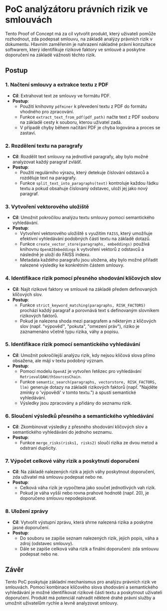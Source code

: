 # PoC analýzátoru právních rizik ve smlouvách

Tento Proof of Concept má za cíl vytvořit produkt, který uživateli pomůže rozhodnout, zda podepsat smlouvu, na základě analýzy právních rizik v dokumentu. Hlavním zaměřením je nahrazení nákladné právní konzultace softwarem, který identifikuje rizikové faktory ve smlouvě a poskytne doporučení na základě vážnosti těchto rizik.

## Postup

### 1. Načtení smlouvy a extrakce textu z PDF
- **Cíl**: Extrahovat text ze smlouvy ve formátu PDF.
- **Postup**: 
    - Použití knihovny `pdfminer` k převedení textu z PDF do formátu vhodného pro zpracování.
    - Funkce `extract_text_from_pdf(pdf_path)` načte text z PDF souboru na základě cesty k souboru, kterou uživatel zadá.
    - V případě chyby během načítání PDF je chyba logována a proces se zastaví.

### 2. Rozdělení textu na paragrafy
- **Cíl**: Rozdělit text smlouvy na jednotlivé paragrafy, aby bylo možné analyzovat každý paragraf zvlášť.
- **Postup**: 
    - Použití regulárního výrazu, který detekuje číslování odstavců a rozděluje text na paragrafy. 
    - Funkce `split_text_into_paragraphs(text)` kontroluje každou řádku textu a pokud obsahuje číslovaný odstavec, uloží jej jako nový paragraf.

### 3. Vytvoření vektorového uložiště
- **Cíl**: Umožnit pokročilou analýzu textu smlouvy pomocí semantického vyhledávání.
- **Postup**: 
    - Vytvoření vektorového uložiště s využitím `FAISS`, který umožňuje efektivní vyhledávání podobných částí textu na základě dotazů.
    - Funkce `create_vector_store(paragraphs, embeddings)` používá knihovnu `OpenAIEmbeddings` k vytvoření vektorů z odstavců a následně je uloží do FAISS indexu.
    - Metadata každého paragrafu jsou uložena, aby bylo možné přiřadit nalezené výsledky ke konkrétním částem smlouvy.

### 4. Identifikace rizik pomocí přesného shodování klíčových slov
- **Cíl**: Najít rizikové faktory ve smlouvě na základě předem definovaných klíčových slov.
- **Postup**: 
    - Funkce `strict_keyword_matching(paragraphs, RISK_FACTORS)` prochází každý paragraf a porovnává text s definovaným slovníkem rizikových faktorů.
    - Pokud je nalezena shoda mezi paragrafem a některým z klíčových slov (např. "výpověď", "pokuta", "omezení práv"), riziko je zaznamenáno včetně typu rizika, váhy a popisu.

### 5. Identifikace rizik pomocí semantického vyhledávání
- **Cíl**: Umožnit pokročilejší analýzu rizik, kdy nejsou klíčová slova přímo obsažena, ale májí v textu podobný význam.
- **Postup**:
    - Pomocí modelu `OpenAI` je vytvořen řetězec pro vyhledávání `RetrievalQAWithSourcesChain`.
    - Funkce `semantic_search(paragraphs, vectorstore, RISK_FACTORS, llm)` generuje dotazy na základě rizikových faktorů (např. "Najděte zmínky o 'výpovědi' v tomto textu.") a spustí semantické vyhledávání.
    - Výsledky jsou zpracovány a přidány do seznamu rizik.

### 6. Sloučení výsledků přesného a semantického vyhledávání
- **Cíl**: Zkombinovat výsledky z přesného shodování klíčových slov a semantického vyhledávání do jednoho seznamu.
- **Postup**:
    - Funkce `merge_risks(risks1, risks2)` sloučí rizika ze dvou metod a odstraní duplicity.

### 7. Výpočet celkové váhy rizik a poskytnutí doporučení
- **Cíl**: Na základě nalezených rizik a jejich váhy poskytnout doporučení, zda uživatel má smlouvu podepsat nebo ne.
- **Postup**:
    - Celková váha rizik je vypočtena jako součet jednotlivých vah rizik.
    - Pokud je váha vyšší nebo rovna prahové hodnotě (např. 20), je doporučeno smlouvu nepodepisovat.
  
### 8. Uložení zprávy
- **Cíl**: Vytvořit výstupní zprávu, která shrne nalezená rizika a poskytne jasné doporučení.
- **Postup**:
    - Do souboru se zapíše seznam nalezených rizik, jejich popis, váha a zdroj (odstavec smlouvy).
    - Dále se zapíše celková váha rizik a finální doporučení: zda smlouvu podepsat nebo ne.

## Závěr
Tento PoC poskytuje základní mechanismus pro analýzu právních rizik ve smlouvách. Pomocí kombinace klíčového slova shodování a semantického vyhledávání je možné identifikovat rizikové části textu a poskytnout uživateli doporučení. Produkt má potenciál nahradit některé drahé právní služby a umožnit uživatelům rychle a levně analyzovat smlouvy.
